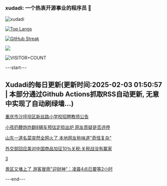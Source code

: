 ### xudadi: 一个热衷开源事业的程序员 👋

![xudadi](https://github-readme-stats-git-masterorgs-github-readme-stats-team.vercel.app/api?username=xudadi)

[![Top Langs](https://github-readme-stats.vercel.app/api/top-langs/?username=xudadi)](https://github.com/anuraghazra/github-readme-stats)

[![GitHub Streak](https://streak-stats.demolab.com?user=xudadi&locale=zh_Hans)](https://git.io/streak-stats)

![](https://raw.githubusercontent.com/xudadi/xudadi/main/assets/github-contribution-grid-snake.svg)

![VISITOR+COUNT](https://komarev.com/ghpvc/?username=xudadi&label=VISITOR+COUNT)


---start---

## Xudadi的每日更新(更新时间:2025-02-03 01:50:57 | 本部分通过Github Actions抓取RSS自动更新, 无意中实现了自动刷绿墙...)

[重庆市沙坪坝区新丝路小学校招聘教师公告](https://www.gongkaoleida.com/article/2277560)

[小孩扔鞭炮炸翻8辆车预估定损出炉 网友质疑是否违停](https://m.163.com/news/article/JND89VEP053469M5.html)

[山东一道名菜突然全网火了 本地网友称味道"奇怪复杂"](https://m.163.com/news/article/JND4M06B0001899O.html)

[外交部回应美对中国商品加征10％关税:关税战没有赢家](https://m.163.com/news/article/JNCVO2RH000189PS.html)

[3](https://m.163.com/touch/news/sub/domestic)

[景区又堵上了 游客冒雨"迎财神"：凌晨4点已要等2小时](https://m.163.com/news/article/JNCTG2R40514R9OJ.html)

---end---
